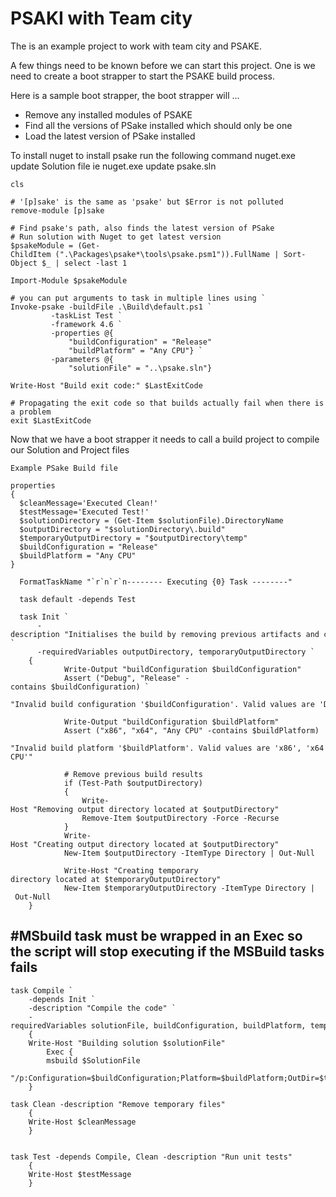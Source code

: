 <h1> PSAKI with Team city </h1>

The is an example project to work with team city and PSAKE.

A few things need to be known before we can start this project. One is we need to create a boot strapper to start the PSAKE build process.

Here is a sample boot strapper, the boot strapper 
will ...
<ul>

<li>Remove any installed modules of PSAKE</li>
<li>Find all the versions of PSake installed which should only be one</li>
<li>Load the latest version of PSake installed</li>
</ul>

To install nuget to install psake run the following command
nuget.exe update Solution file
ie
nuget.exe update psake.sln


    cls

    # '[p]sake' is the same as 'psake' but $Error is not polluted
    remove-module [p]sake

    # Find psake's path, also finds the latest version of PSake
    # Run solution with Nuget to get latest version 
    $psakeModule = (Get-ChildItem (".\Packages\psake*\tools\psake.psm1")).FullName | Sort-Object $_ | select -last 1
    
    Import-Module $psakeModule

    # you can put arguments to task in multiple lines using `
    Invoke-psake -buildFile .\Build\default.ps1 `
			 -taskList Test `
			 -framework 4.6 `
		     -properties @{ 
				 "buildConfiguration" = "Release"
				 "buildPlatform" = "Any CPU"} `
			 -parameters @{ 
				 "solutionFile" = "..\psake.sln"}

    Write-Host "Build exit code:" $LastExitCode

    # Propagating the exit code so that builds actually fail when there is a problem
    exit $LastExitCode


Now that we have a boot strapper it needs to call a build project to compile our Solution and Project files

    Example PSake Build file 

    properties
    {
      $cleanMessage='Executed Clean!'
      $testMessage='Executed Test!'
      $solutionDirectory = (Get-Item $solutionFile).DirectoryName
      $outputDirectory = "$solutionDirectory\.build"
      $temporaryOutputDirectory = "$outputDirectory\temp"
      $buildConfiguration = "Release"
      $buildPlatform = "Any CPU"
    }

      FormatTaskName "`r`n`r`n-------- Executing {0} Task --------"

      task default -depends Test

      task Init `
          -description "Initialises the build by removing previous artifacts and creating output directories" `
          -requiredVariables outputDirectory, temporaryOutputDirectory `
	  	{
	        	Write-Output "buildConfiguration $buildConfiguration"
	        	Assert ("Debug", "Release" -contains $buildConfiguration) `
	        	"Invalid build configuration '$buildConfiguration'. Valid values are 'Debug' or 'Release'"
	        	
	        	Write-Output "buildConfiguration $buildPlatform"
	        	Assert ("x86", "x64", "Any CPU" -contains $buildPlatform)
	        		"Invalid build platform '$buildPlatform'. Valid values are 'x86', 'x64' or 'Any CPU'"
	        		
	        	# Remove previous build results
	        	if (Test-Path $outputDirectory) 
	        	{
	        		Write-Host "Removing output directory located at $outputDirectory"
	        		Remove-Item $outputDirectory -Force -Recurse
	        	}
				Write-Host "Creating output directory located at $outputDirectory"
				New-Item $outputDirectory -ItemType Directory | Out-Null
	
				Write-Host "Creating temporary directory located at $temporaryOutputDirectory"
				New-Item $temporaryOutputDirectory -ItemType Directory | Out-Null
		}
 
 
 <h2>#MSbuild task must be wrapped in an Exec so the script will stop executing if the MSBuild tasks fails</h2>
 
	task Compile `
		-depends Init `
		-description "Compile the code" `
		-requiredVariables solutionFile, buildConfiguration, buildPlatform, temporaryOutputDirectory `
		{ 
		Write-Host "Building solution $solutionFile"
			Exec { 
			msbuild $SolutionFile
			"/p:Configuration=$buildConfiguration;Platform=$buildPlatform;OutDir=$temporaryOutputDirectory"
		}

	task Clean -description "Remove temporary files"
		{
		Write-Host $cleanMessage
		}
		
	
	task Test -depends Compile, Clean -description "Run unit tests" 
		{ 
		Write-Host $testMessage
		}
